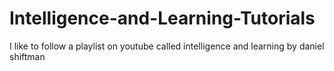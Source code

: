 # Intelligence-and-Learning-Tutorials
I like to follow a playlist on youtube called intelligence and learning by daniel shiftman
